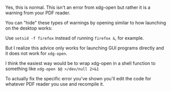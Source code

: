 Yes, this is normal. This isn't an error from xdg-open but rather it is a warning from your PDF reader.

You can "hide" these types of warnings by opening similar to how launching on the desktop works:

Use `setsid -f firefox` instead of running `firefox &`, for example.

But I realize this advice only works for launching GUI programs directly and it does not work for `xdg-open`.

I think the easiest way would be to wrap xdg-open in a shell function to something like `xdg-open $@ >/dev/null 2>&1`

To actually fix the specific error you've shown you'll edit the code for whatever PDF reader you use and recompile it.

